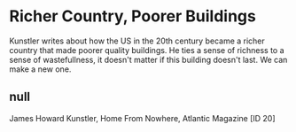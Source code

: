 # Richer Country, Poorer Buildings

Kunstler writes about how the US in the 20th century became a richer country that made poorer quality buildings. He ties a sense of richness to a sense of wastefullness, it doesn't matter if this building doesn't last. We can make a new one. 

## null

James Howard Kunstler, Home From Nowhere, Atlantic Magazine [ID 20]

